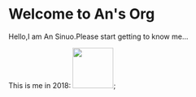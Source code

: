 # Welcome to An's Org
Hello,I am An Sinuo.Please start getting to know me...

This is me in 2018:
<img src="E:\新建文件夹\2018.jpg" width="80px">;